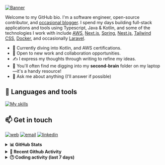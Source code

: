 [![Banner](https://raw.githubusercontent.com/wilfriedago/wilfriedago/main/assets/1.png)][website]

Welcome to my GitHub bio. I'm a software engineer, open-source contributor, and [occasional blogger][blog]. I spend my days building full-stack applications and tools using Typescript, Java & Kotlin, and some of the technologies I work with include [AWS](https://aws.amazon.com/fr/), [Next.js](https://nextjs.org/), [Spring](https://spring.io/), [Nest.js](https://nestjs.com/), [Tailwind CSS](https://github.com/tailwindlabs/tailwindcss), [Docker](https://www.docker.com/), and occasionally [Laravel](https://laravel.com/).

- 🔭 Currently diving into Kotlin, and AWS certifications.
- 👯 Open to new work and collaboration opportunities.
- ✍️ I express my thoughts through writing to refine my ideas.
- 🧠 You'll often find me digging into my **second-brain** folder on my laptop—it's a handy resource!
- 💬 Ask me about anything (I'll answer if possible)

## 🎨 Languages and tools

[![My skills](https://skillicons.dev/icons?i=typescript,python,kotlin,django,spring,fastapi,nodejs,nest,laravel,aws,java,redis,linux,docker,nginx,vscode,idea,js,git,github,md,html,css,tailwind&perline=15)](https://skillicons.dev)

## 📫 Get in touch
[![web](https://img.shields.io/badge/WEBSITE-12100E?logo=google-earth&color=282A36)][website]
[![email](https://img.shields.io/badge/MAIL-12100E?logo=mailgun&color=282A36)][mail]
[![linkedin](https://img.shields.io/badge/LINKEDIN-12100E?logo=linkedin&color=282A36)][linkedin]


<details>
  <summary><b>📊 GitHub Stats</b></summary>
	<br/>
	<p align="left">
		<img width="49.5%" src="https://github-readme-stats.vercel.app/api?username=wilfriedago&show_icons=true&count_private=true&title_color=10b981&icon_color=10b981&theme=react&hide_border=true&rank_icon=github" />
		<img width="49.5%" src="https://streak-stats.demolab.com/?user=wilfriedago&hide_border=true&theme=react&ring=10b981&fire=fff&currStreakNum=fff&sideLabels=10b981&currStreakLabel=10b981&sideNums=fff" />
	</p>
</details>

<details>
  <summary><b>📅 Recent Github Activity</b></summary>
	<br>

<!--RECENT_ACTIVITY:last_update-->
Last Updated: Wednesday, July 31st, 2024, 4:12:40 AM
<!--RECENT_ACTIVITY:last_update_end-->

<!--RECENT_ACTIVITY:start-->
1. ⬆️ Pushed 2 commit(s) to [wilfriedago/figmatocodechallenge-digit-nft](https://github.com/wilfriedago/figmatocodechallenge-digit-nft)<br>
2. ⬆️ Pushed 2 commit(s) to [wilfriedago/figmatocodechallenge-digit-nft](https://github.com/wilfriedago/figmatocodechallenge-digit-nft)<br>
3. 📔 Created new repository [wilfriedago/digit-nft](https://github.com/wilfriedago/digit-nft)<br>
4. ⬆️ Pushed 8 commit(s) to [wilfriedago/fabric](https://github.com/wilfriedago/fabric)<br>
5. 🔱 Forked [wilfriedago/LivePortrait](https://github.com/wilfriedago/LivePortrait) from [KwaiVGI/LivePortrait](https://github.com/KwaiVGI/LivePortrait)<br>
<!--RECENT_ACTIVITY:end-->
</details>

<details>
  <summary><b>🕐 Coding activity (last 7 days)</b></summary>
	<br>

<!--START_SECTION:waka-->

```python
Total Time: 7 hrs 15 mins

TypeScript       5 hrs 24 mins   ██████████████████░░░░░░░   72.47 %
JSON             45 mins         ██▓░░░░░░░░░░░░░░░░░░░░░░   10.10 %
PHP              32 mins         ██░░░░░░░░░░░░░░░░░░░░░░░   07.36 %
Markdown         13 mins         ▓░░░░░░░░░░░░░░░░░░░░░░░░   03.04 %
Bash             12 mins         ▓░░░░░░░░░░░░░░░░░░░░░░░░   02.81 %
Other            12 mins         ▓░░░░░░░░░░░░░░░░░░░░░░░░   02.80 %
```

<!--END_SECTION:waka-->
</details>

[website]: https://wilfriedago.dev
[linkedin]: https://linkedin.com/in/wilfriedago
[blog]: https://wilfriedago.dev/blog
[mail]: mailto:me@wilfriedago.dev
